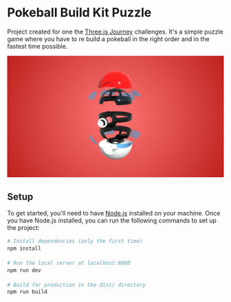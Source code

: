 # Pokeball Build Kit Puzzle
Project created for one the [Three.js Journey](https://threejs-journey.com/) challenges. It's a simple puzzle game where you have to re build a pokeball in the right order and in the fastest time possible.

![Pokeball Build Kit Puzzle](./PokeballBuildKitPuzzle.jpg)

## Setup
To get started, you'll need to have [Node.js](https://nodejs.org/en/download/) installed on your machine.
Once you have Node.js installed, you can run the following commands to set up the project:

``` bash
# Install dependencies (only the first time)
npm install

# Run the local server at localhost:8080
npm run dev

# Build for production in the dist/ directory
npm run build
```